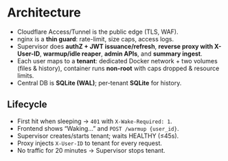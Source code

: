 # Architecture

- Cloudflare Access/Tunnel is the public edge (TLS, WAF).
- nginx is a **thin guard**: rate-limit, size caps, access logs.
- Supervisor does **authZ + JWT issuance/refresh**, **reverse proxy with X-User-ID**, **warmup/idle reaper**, **admin APIs**, and **summary ingest**.
- Each user maps to a **tenant**: dedicated Docker network + two volumes (files & history), container runs **non-root** with caps dropped & resource limits.
- Central DB is **SQLite (WAL)**; per-tenant **SQLite** for history.

## Lifecycle
- First hit when sleeping → `401` with `X-Wake-Required: 1`.
- Frontend shows “Waking…” and `POST /warmup {user_id}`.
- Supervisor creates/starts tenant; waits HEALTHY (≤45s).
- Proxy injects `X-User-ID` to tenant for every request.
- No traffic for 20 minutes → Supervisor stops tenant.
